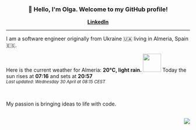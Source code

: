 <h3 align="center">👋 Hello, I'm Olga. Welcome to my GitHub profile! </h3>
<p align="center">
  <strong><a href="https://www.linkedin.com/in/olga-f/">LinkedIn</a></strong>
</p>

---

I am a software engineer originally from Ukraine 🇺🇦 living in Almeria, Spain 🇪🇸.


Here is the current weather for Almeria:
<b> 20°C, 
 light rain.
</b> <img width="50" src=https:&#x2F;&#x2F;openweathermap.org&#x2F;img&#x2F;wn&#x2F;10d.png></img> Today the sun rises at
 <b>07:16</b> 
and sets at <b>20:57</b>
<br/>
<small><i>Last updated: Wednesday 30 April at 08:15 CEST </i></small>
<br/>

<br/>
<p> My passion is bringing ideas to life with code. </p>
<br/>



<div align="right">
<img src="https://komarev.com/ghpvc/?username=olga-f&color=38A3A5">
</div>

